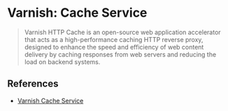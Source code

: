 #  Varnish: Cache Service

> Varnish HTTP Cache is an open-source web application accelerator that acts as a high-performance caching HTTP reverse proxy, designed to enhance the speed and efficiency of web content delivery by caching responses from web servers and reducing the load on backend systems.

## References

- [Varnish Cache Service](https://varnish-cache.org/)